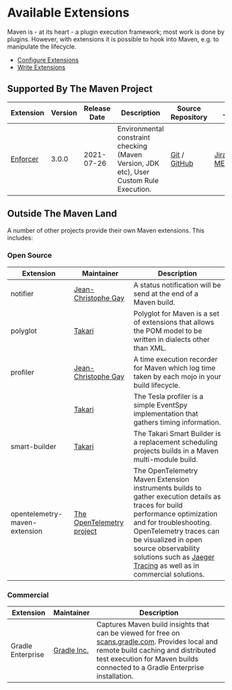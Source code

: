 # Available Extensions

<!--
Licensed to the Apache Software Foundation (ASF) under one
or more contributor license agreements.  See the NOTICE file
distributed with this work for additional information
regarding copyright ownership.  The ASF licenses this file
to you under the Apache License, Version 2.0 (the
"License"); you may not use this file except in compliance
with the License.  You may obtain a copy of the License at

    http://www.apache.org/licenses/LICENSE-2.0

Unless required by applicable law or agreed to in writing,
software distributed under the License is distributed on an
"AS IS" BASIS, WITHOUT WARRANTIES OR CONDITIONS OF ANY
KIND, either express or implied.  See the License for the
specific language governing permissions and limitations
under the License.
-->

  Maven is - at its heart - a plugin execution framework; most work is done by plugins. However, with extensions
  it is possible to hook into Maven, e.g. to manipulate the lifecycle.
  
  * [Configure Extensions](/guides/mini/guide-using-extensions.html)
  * [Write Extensions](/examples/maven-3-lifecycle-extensions.html)
  

## Supported By The Maven Project
  
| Extension                                      | Version | Release Date | Description                                                                             | Source Repository                                                                                                   | Issue Tracker
|------------------------------------------------|---------|--------------|-----------------------------------------------------------------------------------------|---------------------------------------------------------------------------------------------------------------------|-----------------|
|[Enforcer](/enforcer/maven-enforcer-extension/) | 3.0.0   | 2021-07-26   | Environmental constraint checking (Maven Version, JDK etc), User Custom Rule Execution. | [Git](https://gitbox.apache.org/repos/asf/maven-enforcer.git) / [GitHub](https://github.com/apache/maven-enforcer/) | [Jira MENFORCER](https://issues.apache.org/jira/browse/MENFORCER)

## Outside The Maven Land

A number of other projects provide their own Maven extensions. This includes:

### Open Source

| Extension      | Maintainer                                                     | Description 
|----------------|----------------------------------------------------------------|-----------
| notifier       | [Jean-Christophe Gay](https://github.com/jcgay/maven-notifier) | A status notification will be send at the end of a Maven build.
| polyglot       | [Takari](https://github.com/takari/polyglot-maven)             | Polyglot for Maven is a set of extensions that allows the POM model to be written in dialects other than XML. 
| profiler       | [Jean-Christophe Gay](https://github.com/jcgay/maven-profiler) | A time execution recorder for Maven which log time taken by each mojo in your build lifecycle.
|                | [Takari](https://github.com/takari/maven-profiler)             | The Tesla profiler is a simple EventSpy implementation that gathers timing information.
| smart-builder  | [Takari](https://github.com/takari/takari-smart-builder)       | The Takari Smart Builder is a replacement scheduling projects builds in a Maven multi-module build.
| opentelemetry-maven-extension  | [The OpenTelemetry project](https://github.com/open-telemetry/opentelemetry-java-contrib/tree/main/maven-extension)       | The OpenTelemetry Maven Extension instruments builds to gather execution details as traces for build performance optimization and for troubleshooting. <br/>OpenTelemetry traces can be visualized in open source observability solutions such as [Jaeger Tracing](https://www.jaegertracing.io) as well as in commercial solutions.


### Commercial

| Extension         | Maintainer                                                         | Description
|-------------------|--------------------------------------------------------------------|-----------
| Gradle Enterprise | [Gradle Inc.](https://docs.gradle.com/enterprise/maven-extension/) | Captures Maven build insights that can be viewed for free on [scans.gradle.com](https://scans.gradle.com/). Provides local and remote build caching and distributed test execution for Maven builds connected to a Gradle Enterprise installation.
